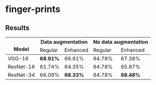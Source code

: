 # finger-prints
 
 
 
 
## Results
<table>
<thead>
  <tr>
    <th rowspan="2"><br>Model</th>
    <th colspan="2">Data augmentation</th>
    <th colspan="2">No data augmentation</th>
  </tr>
  <tr>
    <td>Regular</td>
    <td>Enhanced</td>
    <td>Regular</td>
    <td>Enhanced</td>
  </tr>
</thead>
<tbody>
  <tr>
    <td>VGG-16</td>
   <td><b>68.91%</td>
    <td>66.91%</td>
    <td>64.78%</td>
    <td>67.39%</td>
  </tr>
  <tr>
    <td>ResNet-18</td>
    <td>61.74%</td>
    <td>64.35%</td>
    <td>64.78%</td>
    <td>65.87%</td>
  </tr>
  <tr>
    <td>ResNet-34</td>
    <td>66.09%</td>
    <td><b>68.33%</b></td>
    <td>64.78%</td>
    <td><b>68.48%</b></td>
  </tr>
</tbody>
</table>
    
